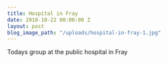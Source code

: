 ```yaml
---
title: Hospital in Fray
date: 2018-10-22 00:00:00 Z
layout: post
blog_image_path: "/uploads/hospital-in-fray-1.jpg"
---
```


Todays group at the public hospital in Fray
